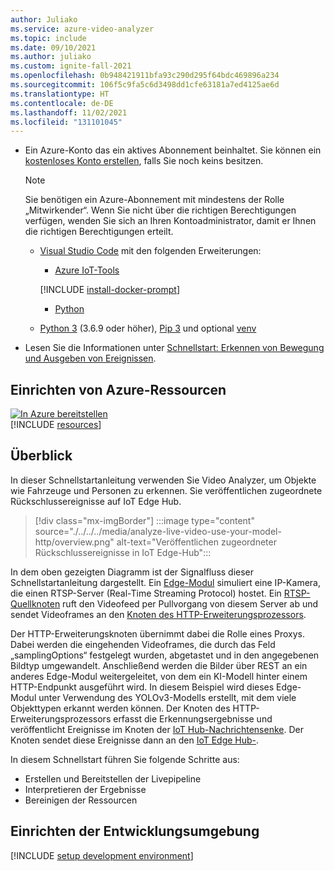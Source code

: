 ```yaml
---
author: Juliako
ms.service: azure-video-analyzer
ms.topic: include
ms.date: 09/10/2021
ms.author: juliako
ms.custom: ignite-fall-2021
ms.openlocfilehash: 0b948421911bfa93c290d295f64bdc469896a234
ms.sourcegitcommit: 106f5c9fa5c6d3498dd1cfe63181a7ed4125ae6d
ms.translationtype: HT
ms.contentlocale: de-DE
ms.lasthandoff: 11/02/2021
ms.locfileid: "131101045"
---
```

* Ein Azure-Konto das ein aktives Abonnement beinhaltet. Sie können ein [kostenloses Konto erstellen](https://azure.microsoft.com/free/?WT.mc_id=A261C142F), falls Sie noch keins besitzen.

    > [!NOTE]
    > Sie benötigen ein Azure-Abonnement mit mindestens der Rolle „Mitwirkender“. Wenn Sie nicht über die richtigen Berechtigungen verfügen, wenden Sie sich an Ihren Kontoadministrator, damit er Ihnen die richtigen Berechtigungen erteilt.
    * [Visual Studio Code](https://code.visualstudio.com/) mit den folgenden Erweiterungen:
        * [Azure IoT-Tools](https://marketplace.visualstudio.com/items?itemName=vsciot-vscode.azure-iot-tools)

        [!INCLUDE [install-docker-prompt](../../common-includes/install-docker-prompt.md)]
        * [Python](https://marketplace.visualstudio.com/items?itemName=ms-python.python)
    * [Python 3](https://www.python.org/downloads/) (3.6.9 oder höher), [Pip 3](https://pip.pypa.io/en/stable/installing/) und optional [venv](https://docs.python.org/3/library/venv.html)
* Lesen Sie die Informationen unter [Schnellstart: Erkennen von Bewegung und Ausgeben von Ereignissen](../../../detect-motion-emit-events-quickstart.md).
## <a name="set-up-azure-resources"></a>Einrichten von Azure-Ressourcen

[![In Azure bereitstellen](https://aka.ms/deploytoazurebutton)](https://aka.ms/ava-click-to-deploy)  
[!INCLUDE [resources](../../../includes/common-includes/azure-resources.md)]

## <a name="overview"></a>Überblick
In dieser Schnellstartanleitung verwenden Sie Video Analyzer, um Objekte wie Fahrzeuge und Personen zu erkennen. Sie veröffentlichen zugeordnete Rückschlussereignisse auf IoT Edge Hub.

> [!div class="mx-imgBorder"]
> :::image type="content" source="./../../../media/analyze-live-video-use-your-model-http/overview.png" alt-text="Veröffentlichen zugeordneter Rückschlussereignisse in IoT Edge-Hub":::

In dem oben gezeigten Diagramm ist der Signalfluss dieser Schnellstartanleitung dargestellt. Ein [Edge-Modul](https://github.com/Azure/video-analyzer/tree/main/edge-modules/sources/rtspsim-live555) simuliert eine IP-Kamera, die einen RTSP-Server (Real-Time Streaming Protocol) hostet. Ein [RTSP-Quellknoten](./../../../../pipeline.md#rtsp-source) ruft den Videofeed per Pullvorgang von diesem Server ab und sendet Videoframes an den [Knoten des HTTP-Erweiterungsprozessors](./../../../../pipeline.md#http-extension-processor).

Der HTTP-Erweiterungsknoten übernimmt dabei die Rolle eines Proxys. Dabei werden die eingehenden Videoframes, die durch das Feld „samplingOptions“ festgelegt wurden, abgetastet und in den angegebenen Bildtyp umgewandelt. Anschließend werden die Bilder über REST an ein anderes Edge-Modul weitergeleitet, von dem ein KI-Modell hinter einem HTTP-Endpunkt ausgeführt wird. In diesem Beispiel wird dieses Edge-Modul unter Verwendung des YOLOv3-Modells erstellt, mit dem viele Objekttypen erkannt werden können. Der Knoten des HTTP-Erweiterungsprozessors erfasst die Erkennungsergebnisse und veröffentlicht Ereignisse im Knoten der [IoT Hub-Nachrichtensenke](./../../../../pipeline.md#iot-hub-message-sink). Der Knoten sendet diese Ereignisse dann an den [IoT Edge Hub-](../../../../../../iot-fundamentals/iot-glossary.md?view=iotedge-2018-06&preserve-view=true#iot-edge-hub).

In diesem Schnellstart führen Sie folgende Schritte aus:

* Erstellen und Bereitstellen der Livepipeline
* Interpretieren der Ergebnisse
* Bereinigen der Ressourcen
## <a name="set-up-your-development-environment"></a>Einrichten der Entwicklungsumgebung
[!INCLUDE [setup development environment](./../../../includes/set-up-dev-environment/python/python-set-up-dev-env.md)]
